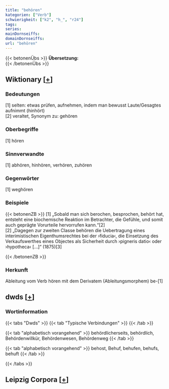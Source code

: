 ```yaml
---
title: "behören"
kategorien: ["Verb"]
schwierigkeit: ["k2", "h_", "r24"]
tags:
series:
mainDornseiffs:
domainDornseiffs:
url: "behören"
---
```


{{< betonenÜbs >}}
**Übersetzung:**  
{{< /betonenÜbs >}}

## Wiktionary [[+](https://de.wiktionary.org/wiki/behören)]

### Bedeutungen
[1] selten: etwas prüfen, aufnehmen, indem man bewusst Laute/Gesagtes aufnimmt (hinhört)  
[2] veraltet, Synonym zu: gehören  

### Oberbegriffe
[1] hören  

### Sinnverwandte
[1] abhören, hinhören, verhören, zuhören  

### Gegenwörter
[1] weghören  

### Beispiele
{{< betonenZB >}}
[1] „Sobald man sich berochen, besprochen, behört hat, entsteht eine biochemische Reaktion im Betrachter, die Gefühle, und somit auch geprägte Vorurteile hervorrufen kann.“[2]  
[2] „Dagegen zur zweiten Classe behören die Uebertragung eines interimistischen Eigenthumsrechtes bei der ›fiducia‹, die Einsetzung des Verkaufswerthes eines Objectes als Sicherheit durch ›pigneris datio‹ oder ›hypotheca‹ […]“ (1875)[3]  

{{< /betonenZB >}}
### Herkunft
Ableitung vom Verb hören mit dem Derivatem (Ableitungsmorphem) be-[1]  



## dwds [[+](https://www.dwds.de/wb/behören)]

### Wortinformation
{{< tabs "Dwds" >}}
{{< tab "Typische Verbindungen" >}}
{{< /tab >}}

{{< tab "alphabetisch vorangehend" >}}
behördlicherseits, behördlich, Behördenwillkür, Behördenwesen, Behördenweg
{{< /tab >}}

{{< tab "alphabetisch vorangehend" >}}
behost, Behuf, behufen, behufs, behuft
{{< /tab >}}

{{< /tabs >}}

## Leipzig Corpora [[+](https://corpora.uni-leipzig.de/en/res?word=behören&corpusId=deu_newscrawl-public_2018)]

